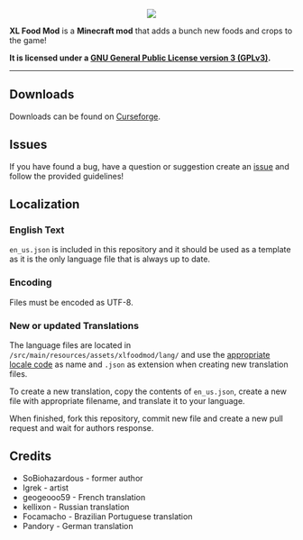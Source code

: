 <p align="center"><img src="http://i.imgur.com/612ZTLO.png"></p>

**XL Food Mod** is a **Minecraft mod** that adds a bunch new foods and crops to the game!

**It is licensed under a [GNU General Public License version 3 (GPLv3)](https://www.gnu.org/licenses/gpl-3.0.html).**

-----------------

## Downloads

Downloads can be found on [Curseforge](https://www.curseforge.com/minecraft/mc-mods/xl-food-mod).

## Issues

If you have found a bug, have a question or suggestion create an [issue](https://github.com/mariot7/XL-Food-Mod/issues/new/choose) and follow the provided guidelines!

## Localization

### English Text

`en_us.json` is included in this repository and it should be used as a template as it is the only language file that is always up to date.

### Encoding

Files must be encoded as UTF-8.

### New or updated Translations

The language files are located in `/src/main/resources/assets/xlfoodmod/lang/` and use the [appropriate locale code](https://minecraft.gamepedia.com/Language) as name and `.json` as extension when creating new translation files.

To create a new translation, copy the contents of `en_us.json`, create a new file with appropriate filename, and translate it to your language.

When finished, fork this repository, commit new file and create a new pull request and wait for authors response.

## Credits
* SoBiohazardous - former author
* Igrek - artist
* geogeooo59 - French translation
* kellixon - Russian translation
* Focamacho - Brazilian Portuguese translation
* Pandory - German translation
